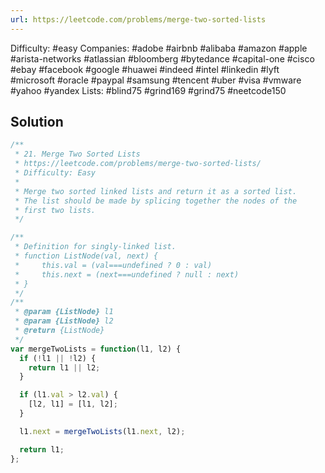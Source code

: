 ```yaml
---
url: https://leetcode.com/problems/merge-two-sorted-lists
---
```


Difficulty: #easy
Companies: #adobe #airbnb #alibaba #amazon #apple #arista-networks #atlassian #bloomberg #bytedance #capital-one #cisco #ebay #facebook #google #huawei #indeed #intel #linkedin #lyft #microsoft #oracle #paypal #samsung #tencent #uber #visa #vmware #yahoo #yandex
Lists: #blind75 #grind169 #grind75 #neetcode150

## Solution

```javascript
/**
 * 21. Merge Two Sorted Lists
 * https://leetcode.com/problems/merge-two-sorted-lists/
 * Difficulty: Easy
 *
 * Merge two sorted linked lists and return it as a sorted list.
 * The list should be made by splicing together the nodes of the
 * first two lists.
 */

/**
 * Definition for singly-linked list.
 * function ListNode(val, next) {
 *     this.val = (val===undefined ? 0 : val)
 *     this.next = (next===undefined ? null : next)
 * }
 */
/**
 * @param {ListNode} l1
 * @param {ListNode} l2
 * @return {ListNode}
 */
var mergeTwoLists = function(l1, l2) {
  if (!l1 || !l2) {
    return l1 || l2;
  }

  if (l1.val > l2.val) {
    [l2, l1] = [l1, l2];
  }

  l1.next = mergeTwoLists(l1.next, l2);

  return l1;
};

```
